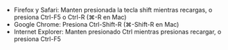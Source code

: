   - Firefox y Safari: Manten presionada la tecla shift mientras
    recargas, o presiona Ctrl-F5 o Ctrl-R (⌘-R en Mac)
  - Google Chrome: Presiona Ctrl-Shift-R (⌘-Shift-R en Mac)
  - Internet Explorer: Manten presionado Ctrl mientras presionas
    recargar, o presiona Ctrl-F5
